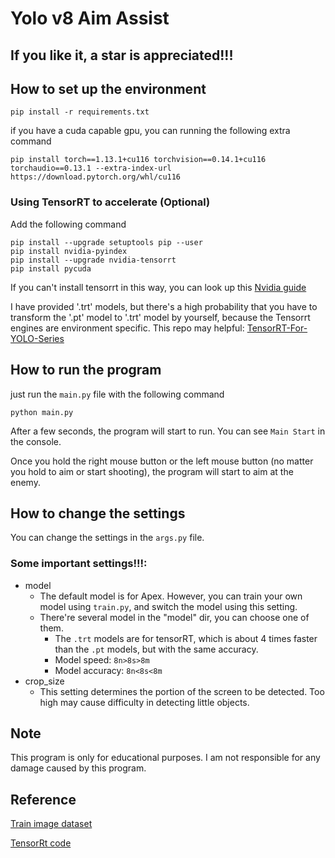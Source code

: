# Yolo v8 Aim Assist
## If you like it, a star is appreciated!!!

## How to set up the environment

`pip install -r requirements.txt`

if you have a cuda capable gpu, you can running the following extra command

`pip install torch==1.13.1+cu116 torchvision==0.14.1+cu116 torchaudio==0.13.1 --extra-index-url https://download.pytorch.org/whl/cu116`

### Using TensorRT to accelerate (Optional)
Add the following command
```
pip install --upgrade setuptools pip --user
pip install nvidia-pyindex
pip install --upgrade nvidia-tensorrt
pip install pycuda
```
If you can't install tensorrt in this way, you can look up this [Nvidia guide](https://docs.nvidia.com/deeplearning/tensorrt/archives/tensorrt-601/tensorrt-install-guide/index.html#installing-zip)


I have provided '.trt' models, but there's a high probability that you have to transform the '.pt' model to '.trt' model by yourself, because the Tensorrt engines are environment specific. This repo may helpful: [TensorRT-For-YOLO-Series](https://github.com/Linaom1214/TensorRT-For-YOLO-Series)


## How to run the program
just run the `main.py` file with the following command

`python main.py`

After a few seconds, the program will start to run. You can see `Main Start` in the console.

Once you hold the right mouse button or the left mouse button (no matter you hold to aim or start shooting), the program will start to aim at the enemy.

## How to change the settings
You can change the settings in the `args.py` file.

### Some important settings!!!:
- model
    - The default model is for Apex. However, you can train your own model using `train.py`, and switch the model using this setting.
    - There're several model in the "model" dir, you can choose one of them.
        - The `.trt` models are for tensorRT, which is about 4 times faster than the `.pt` models, but with the same accuracy. 
        - Model speed: `8n>8s>8m`
        - Model accuracy: `8n<8s<8m`
- crop_size
    - This setting determines the portion of the screen to be detected. Too high may cause difficulty in detecting little objects.
## Note
This program is only for educational purposes. I am not responsible for any damage caused by this program.

## Reference
[Train image dataset](https://universe.roboflow.com/apex-esoic/apexyolov6)

[TensorRt code](https://github.com/Linaom1214/TensorRT-For-YOLO-Series)